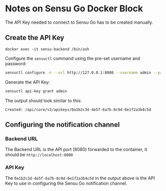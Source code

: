 # Notes on Sensu Go Docker Block

The API Key needed to connect to Sensu Go has to be created manually.

## Create the API Key

`docker exec -it sensu-backend /bin/ash`

Configure the `sensuctl` command using the pre-set username and password:

```bash
sensuctl configure -n --url http://127.0.0.1:8080 --username admin --password 'Password123' --namespace default
```

Generate the API Key:

```bash
sensuctl api-key grant admin
```

The output should look similar to this:

```
Created: /api/core/v2/apikeys/0a1b2c3d-4e5f-6a7b-8c9d-0e1f2a3b4c5d
```

## Configuring the notification channel

### Backend URL

The Backend URL is the API port (8080) forwarded to the container, it should be
`http://localhost:8080`

### API Key

The `0a1b2c3d-4e5f-6a7b-8c9d-0e1f2a3b4c5d` in the output above is the API Key
to use in configuring the Sensu Go notification channel.
